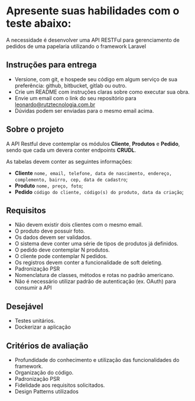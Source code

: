# Apresente suas habilidades com o teste abaixo:

A necessidade é desenvolver uma API RESTFul para gerenciamento de pedidos de uma papelaria utilizando o framework Laravel

## Instruções para entrega

* Versione, com git, e hospede seu código em algum serviço de sua preferência: github, bitbucket, gitlab ou outro.
* Crie um README com instruções claras sobre como executar sua obra.
* Envie um email com o link do seu repositório para leonardo@rutztecnologia.com.br
* Dúvidas podem ser enviadas para o mesmo email acima.

## Sobre o projeto

A API Restful deve contemplar os módulos **Cliente**, **Produtos** e **Pedido**, sendo que cada um devera conter  endpoints **CRUDL**.

As tabelas devem conter as seguintes informações:

* **Cliente** `nome, email, telefone, data de nascimento, endereço, complemento, bairro, cep, data de cadastro`;
* **Produto** `nome, preço, foto`;
* **Pedido** `código do cliente, código(s) do produto, data da criação`;

## Requisitos

* Não devem existir dois clientes com o mesmo email.
* O produto deve possuir foto.
* Os dados devem ser validados.
* O sistema deve conter uma série de tipos de produtos já definidos.
* O pedido deve contemplar N produtos.
* O cliente pode contemplar N pedidos.
* Os registros devem conter a funcionalidade de soft deleting.
* Padronização PSR
* Nomenclatura de classes, métodos e rotas no padrão americano.
* Não é necessário utilizar padrão de autenticação (ex. OAuth) para consumir a API

## Desejável
* Testes unitários.
* Dockerizar a aplicação

## Critérios de avaliação

* Profundidade do conhecimento e utilização das funcionalidades do framework.
* Organização do código.
* Padronização PSR
* Fidelidade aos requisitos solicitados.
* Design Patterns utilizados
